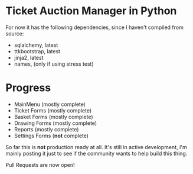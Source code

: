 # Ticket Auction Manager in Python
For now it has the following dependencies, since I haven't compiled from source:

* sqlalchemy, latest
* ttkbootstrap, latest
* jinja2, latest
* names, (only if using stress test)

# Progress

* MainMenu (mostly complete)
* Ticket Forms (mostly complete)
* Basket Forms (mostly complete)
* Drawing Forms (mostly complete)
* Reports (mostly complete)
* Settings Forms (**not** complete)

So far this is **not** production ready at all. It's still in active development, I'm mainly posting it just to see if the community wants to help build this thing.

Pull Requests are now open!